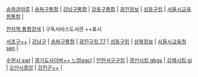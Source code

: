 [송파글마루](https://www.splib.or.kr/spjlib/index.do)  |
[송파구통합](https://www.splib.or.kr/intro/menu/10052/program/30014/eventList.do)  |
[강남구통합](https://library.gangnam.go.kr/intro/menu/10045/program/30013/lectureList.do)  |
[강동구통합](https://www.gdlibrary.or.kr/web/menu/10093/program/30011/lectureList.do)  |
[광진정보](https://www.gwangjinlib.seoul.kr/gjinfo/eventList.do?programTypeCd=news)  |
[성동구립](https://www.sdlib.or.kr/SD/edusat/list.do)  |
[서울시교육청통합](https://lib.sen.go.kr/lib/module/teach/index.do?menu_idx=11)  |

[전자책 통합검색](http://ebook.starlove.net) | 구독서비스도서관 ++표시  

[서초구++](https://ebook.seocholib.or.kr/elibrary-front/member/memberLogin.ink?redirectUrl=https%3A//ebook.seocholib.or.kr/elibrary-front/main.ink)  |
[강남구](https://ebook.gangnam.go.kr/libmem/mem_login.asp)  |
[송파구통합](https://www.splib.or.kr/intro/program/memberLogin.do)  |
[광진구립 77](https://www.gwangjinlib.seoul.kr/gjinfo/memberLogin.do?returnUrl=/gjinfo/40007/contents.do)  |
[성동구립](https://www.sdlib.or.kr/SD/site/member/login.do?prepage=%2FSD%2Fmain.do)  |
[성북정보](https://www.sblib.seoul.kr/sblib/menu/10189/program/30049/login.do)  |
[서울시교육청 sen](https://e-lib.sen.go.kr/member/login.php)  |

[수원시 swl](https://www.suwonlib.go.kr/ct/member/login.asp)  |
[경기도사이버++ 느업ggcl](https://www.library.kr/cyber/page/login)  |
[인천서구구립](https://www.issl.go.kr/main/index.do?curl=/user/login.do&menu1=login&scd=1)  |
[경산시립 gbgs](https://lib.gbgs.go.kr/login/login.tc?mn=1030&pageSeq=623)  |
[김제시립 gj](https://gjl.gimje.go.kr/index.gimje?menuCd=DOM_000000107007000000)  |
[오산시중앙](https://www.osanlibrary.go.kr/member/login.do)  |
[강진군++](https://www.gjlib.go.kr:446/elibrary-front/member/memberLogin.ink?redirectUrl=https%3A//www.gjlib.go.kr%3A446/elibrary-front/)  |
